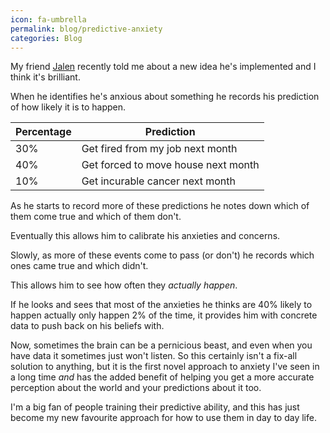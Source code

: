 ```yaml
---
icon: fa-umbrella
permalink: blog/predictive-anxiety
categories: Blog
---
```


My friend [Jalen](https://mailchi.mp/1b5ae070c8e2/jalensblogmail) recently told me about a new idea he's implemented and I think it's brilliant.

When he identifies he's anxious about something he records his prediction of how likely it is to happen.

| Percentage | Prediction                          |
| ---------- | ----------------------------------- |
| 30%        | Get fired from my job next month    |
| 40%        | Get forced to move house next month |
| 10%        | Get incurable cancer next month     |

As he starts to record more of these predictions he notes down which of them come true and which of them don't.

Eventually this allows him to calibrate his anxieties and concerns.

Slowly, as more of these events come to pass (or don't) he records which ones came true and which didn't.

This allows him to see how often they _actually happen_.

If he looks and sees that most of the anxieties he thinks are 40% likely to happen actually only happen 2% of the time, it provides him with concrete data to push back on his beliefs with.

Now, sometimes the brain can be a pernicious beast, and even when you have data it sometimes just won't listen. So this certainly isn't a fix-all solution to anything, but it is the first novel approach to anxiety I've seen in a long time _and_ has the added benefit of helping you get a more accurate perception about the world and your predictions about it too.

I'm a big fan of people training their predictive ability, and this has just become my new favourite approach for how to use them in day to day life.
